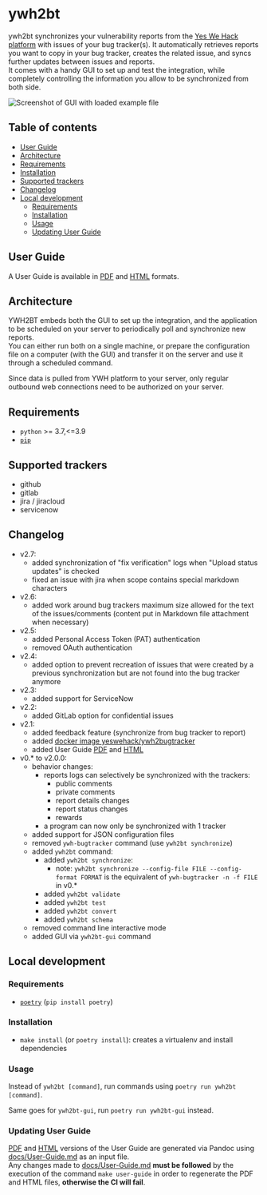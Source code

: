 # ywh2bt

ywh2bt synchronizes your vulnerability reports from the [Yes We Hack platform][YesWeHack-Platform]
with issues of your bug tracker(s). It automatically retrieves reports you want to copy in your bug tracker,
creates the related issue, and syncs further updates between issues and reports.  
It comes with a handy GUI to set up and test the integration,
while completely controlling the information you allow to be synchronized from both side.

![Screenshot of GUI with loaded example file](docs/img/screenshot-gui-example.png)

## Table of contents

- [User Guide](#user-guide)
- [Architecture](#architecture)
- [Requirements](#requirements)
- [Installation](#installation)
- [Supported trackers](#supported-trackers)
- [Changelog](#changelog)
- [Local development](#local-development)
    - [Requirements](#requirements-1)
    - [Installation](#installation-1)
    - [Usage](#usage-1)
    - [Updating User Guide](#updating-user-guide)

## User Guide

A User Guide is available in [PDF][User-Guide-pdf] and [HTML][User-Guide-html] formats.

## Architecture

YWH2BT embeds both the GUI to set up the integration,
and the application to be scheduled on your server to periodically poll and synchronize new reports.  
You can either run both on a single machine, or prepare the configuration file
on a computer (with the GUI) and transfer it on the server and use it through a scheduled command.

Since data is pulled from YWH platform to your server, only regular outbound web connections need to be authorized on your server.

## Requirements

- `python` >= 3.7,<=3.9
- [`pip`](https://pip.pypa.io/en/stable/installing/)

## Supported trackers

- github
- gitlab
- jira / jiracloud
- servicenow

## Changelog

- v2.7:
    - added synchronization of "fix verification" logs when "Upload status updates" is checked
    - fixed an issue with jira when scope contains special markdown characters
- v2.6:
    - added work around bug trackers maximum size allowed for the text of the issues/comments (content put in Markdown file attachment when necessary)
- v2.5:
    - added Personal Access Token (PAT) authentication
    - removed OAuth authentication
- v2.4:
    - added option to prevent recreation of issues that were created by a previous synchronization
      but are not found into the bug tracker anymore
- v2.3:
    - added support for ServiceNow
- v2.2:
    - added GitLab option for confidential issues
- v2.1:
    - added feedback feature (synchronize from bug tracker to report)
    - added [docker image yeswehack/ywh2bugtracker](https://hub.docker.com/r/yeswehack/ywh2bugtracker)
    - added User Guide [PDF][User-Guide-pdf] and [HTML][User-Guide-html]
- v0.* to v2.0.0:
    - behavior changes:
        - reports logs can selectively be synchronized with the trackers:
            - public comments
            - private comments
            - report details changes
            - report status changes
            - rewards
        - a program can now only be synchronized with 1 tracker
    - added support for JSON configuration files
    - removed `ywh-bugtracker` command (use `ywh2bt synchronize`)
    - added `ywh2bt` command:
        - added `ywh2bt synchronize`:
            - note: `ywh2bt synchronize --config-file FILE --config-format FORMAT` 
              is the equivalent of `ywh-bugtracker -n -f FILE` in v0.*
        - added `ywh2bt validate`
        - added `ywh2bt test`
        - added `ywh2bt convert`
        - added `ywh2bt schema`
    - removed command line interactive mode
    - added GUI via `ywh2bt-gui` command

## Local development

### Requirements

- [`poetry`](https://python-poetry.org/) (`pip install poetry`)

### Installation

- `make install` (or `poetry install`): creates a virtualenv and install dependencies

### Usage

Instead of `ywh2bt [command]`, run commands using `poetry run ywh2bt [command]`.

Same goes for `ywh2bt-gui`, run `poetry run ywh2bt-gui` instead.

### Updating User Guide

[PDF][User-Guide-pdf] and [HTML][User-Guide-html] versions of the User Guide are generated via Pandoc
using [docs/User-Guide.md][User-Guide-md] as an input file.  
Any changes made to [docs/User-Guide.md][User-Guide-md] **must be followed** by the execution of the command
`make user-guide` in order to regenerate the PDF and HTML files, **otherwise the CI will fail**.

[YesWeHack-Platform]: https://www.yeswehack.com/

[User-Guide-md]: docs/User-Guide.md

[User-Guide-pdf]: docs/user-guide/User-Guide.pdf

[User-Guide-html]: docs/user-guide/User-Guide.html
